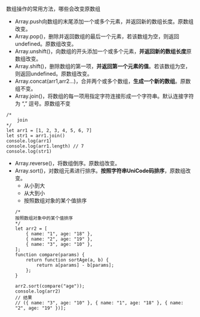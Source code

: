 数组操作的常用方法，哪些会改变原数组
- Array.push向数组的末尾添加一个或多个元素，并返回新的数组长度。原数组改变。
- Array.pop()，删除并返回数组的最后一个元素，若该数组为空，则返回undefined。原数组改变。
- Array.unshift()，向数组的开头添加一个或多个元素，**并返回新的数组长度**原数组改变。
- Array.shift()，删除数组的第一项，**并返回第一个元素的值**。若该数组为空，则返回undefined。原数组改变。
- Array.concat(arr1,arr2...)，合并两个或多个数组，**生成一个新的数组**。原数组不变。
- Array.join()，将数组的每一项用指定字符连接形成一个字符串。默认连接字符为 “,” 逗号。原数组不变
```
/* 
    join
*/
let arr1 = [1, 2, 3, 4, 5, 6, 7]
let str1 = arr1.join()
console.log(arr1)
console.log(arr1.length) // 7
console.log(str1)
```
- Array.reverse()，将数组倒序。原数组改变。
- Array.sort()，对数组元素进行排序。**按照字符串UniCode码排序**，原数组改变。
    - 从小到大
    - 从大到小
    - 按照数组对象的某个值排序
    ```
    /* 
    按照数组对象中的某个值排序
    */
    let arr2 = [
        { name: "1", age: "18" },
        { name: "2", age: "19" },
        { name: "3", age: "10" },
    ];
    function compare(params) {
        return function sortAge(a, b) {
            return a[params] - b[params];
        };
    }

    arr2.sort(compare("age"));
    console.log(arr2)
    // 结果
    // ({ name: "3", age: "10" }, { name: "1", age: "18" }, { name: "2", age: "19" })];
    ```

